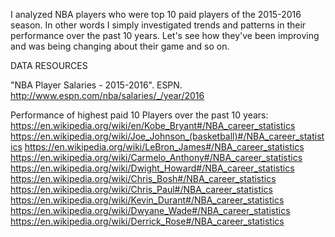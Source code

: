 I analyzed NBA players who were top 10 paid players of the 2015-2016 season. 
In other words I simply investigated trends and patterns in their performance over the past 10 years. 
Let's see how they've been improving and was being changing about their game and so on. 


DATA RESOURCES

"NBA Player Salaries - 2015-2016". ESPN. http://www.espn.com/nba/salaries/_/year/2016

Performance of highest paid 10 Players over the past 10 years:
https://en.wikipedia.org/wiki/en/Kobe_Bryant#/NBA_career_statistics
https://en.wikipedia.org/wiki/Joe_Johnson_(basketball)#/NBA_career_statistics
https://en.wikipedia.org/wiki/LeBron_James#/NBA_career_statistics
https://en.wikipedia.org/wiki/Carmelo_Anthony#/NBA_career_statistics
https://en.wikipedia.org/wiki/Dwight_Howard#/NBA_career_statistics
https://en.wikipedia.org/wiki/Chris_Bosh#/NBA_career_statistics
https://en.wikipedia.org/wiki/Chris_Paul#/NBA_career_statistics
https://en.wikipedia.org/wiki/Kevin_Durant#/NBA_career_statistics
https://en.wikipedia.org/wiki/Dwyane_Wade#/NBA_career_statistics
https://en.wikipedia.org/wiki/Derrick_Rose#/NBA_career_statistics
